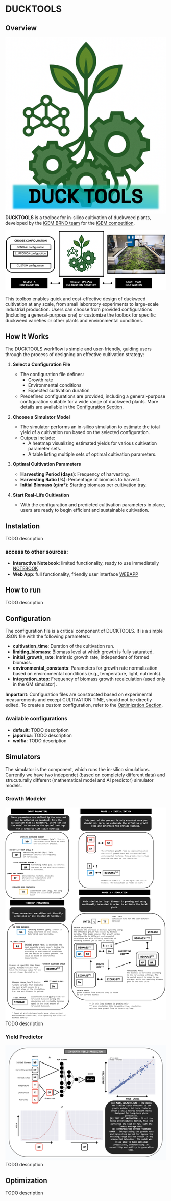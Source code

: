 # DUCKTOOLS

## Overview
![ICON](./page_graphics/DUCKTOOLS_icon.png)
**DUCKTOOLS** is a toolbox for in-silico cultivation of duckweed plants, developed by the [iGEM BRNO team](https://teams.igem.org/5642) for the [iGEM competition](https://competition.igem.org).

![GeneralScheme of entire workflow](./page_graphics/scheme_general.png)

This toolbox enables quick and cost-effective design of duckweed cultivation at any scale, from small laboratory experiments to large-scale industrial production. Users can choose from provided configurations (including a general-purpose one) or customize the toolbox for specific duckweed varieties or other plants and environmental conditions.

## How It Works
The DUCKTOOLS workflow is simple and user-friendly, guiding users through the process of designing an effective cultivation strategy:

1. **Select a Configuration File**
   - The configuration file defines:
     - Growth rate
     - Environmental conditions
     - Expected cultivation duration
   - Predefined configurations are provided, including a general-purpose configuration suitable for a wide range of duckweed plants. More details are available in the [Configuration Section](#configuration).

2. **Choose a Simulator Model**
   - The simulator performs an in-silico simulation to estimate the total yield of a cultivation run based on the selected configuration.
   - Outputs include:
     - A heatmap visualizing estimated yields for various cultivation parameter sets.
     - A table listing multiple sets of optimal cultivation parameters.

3. **Optimal Cultivation Parameters**
   - **Harvesting Period (days)**: Frequency of harvesting.
   - **Harvesting Ratio (%)**: Percentage of biomass to harvest.
   - **Initial Biomass (g/m²)**: Starting biomass per cultivation tray.

4. **Start Real-Life Cultivation**
   - With the configuration and predicted cultivation parameters in place, users are ready to begin efficient and sustainable cultivation.

## Instalation
TODO description
### access to other sources:
- **Interactive Notebook**: limited functionality, ready to use immediatelly [NOTEBOOK](link)
- **Web App**: full functionality, friendly user interface [WEBAPP](link)

## How to run
TODO description

## Configuration

The configuration file is a critical component of DUCKTOOLS. It is a simple JSON file with the following parameters:

- **cultivation_time**: Duration of the cultivation run.
- **limiting_biomass**: Biomass level at which growth is fully saturated.
- **initial_growth_rate**: Intrinsic growth rate, independent of formed biomass.
- **environmental_constants**: Parameters for growth rate normalization based on environmental conditions (e.g., temperature, light, nutrients).
- **integration_step**: Frequency of biomass growth recalculation (used only in the GM simulator).

**Important**: Configuration files are constructed based on experimental measurements and except CULTIVATION TIME, should not be directly edited. To create a custom configuration, refer to the [Optimization Section](#optimization).

### Available configurations
- **default**: TODO description
- **japonica**: TODO description
- **wolfia**: TODO description

## Simulators

The simulator is the component, which runs the in-silico simulations. Currently we have two independet (based on completely different data) and strucuturally different (mathematical model and AI predictor) simulator models.

### Growth Modeler
![Growth Modeler Scheme](./images/scheme_GM.png)
TODO description

### Yield Predictor
![Yield Predictor Scheme](./images/scheme_YP.png)
TODO description

## Optimization
TODO description